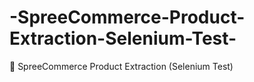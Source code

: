 # -SpreeCommerce-Product-Extraction-Selenium-Test-
🛒 SpreeCommerce Product Extraction (Selenium Test)
